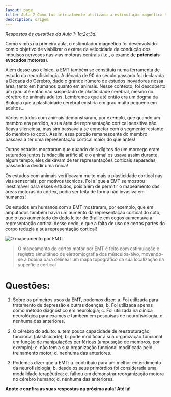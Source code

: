 ```yaml
---
layout: page
title: Aula 2-Como foi inicialmente utilizada a estimulação magnética transcraniana (EMT)?
description: origem
---
```


*Respostas às questões da Aula 1: 1a;2c;3d.*



Como vimos na primeira aula, o estimulador magnético foi desenvolvido com o objetivo de viabilizar o exame da velocidade de condução dos impulsos nervosos nas vias motoras centrais (i.e., o exame de **potenciais evocados motores**).

Além desse uso clínico, a EMT também se constituiu numa ferramenta de estudo da neurofisiologia. A década de 90 do século passado foi declarada a Década do Cérebro, dado o grande número de estudos inovadores nessa área, tanto em humanos quanto em animais. Nesse contexto, foi descoberto um grau até então não suspeitado de plasticidade cerebral, mesmo no cérebro de animais adultos. Lembremos que até então era um dogma da Biologia que a plasticidade cerebral existiria em grau muito pequeno em adultos...

Vários estudos com animais demonstraram, por exemplo, que quando um membro era perdido, a sua área de representação cortical sensitiva não ficava silenciosa, mas sim passava a se conectar com o segmento restante do membro (o coto). Assim, essa porção remanescente do membro passava a ter uma representação cortical maior do que antes!

Outros estudos mostraram que quando dois dígitos de um morcego eram suturados juntos (sindactilia artificial) e o animal os usava assim durante algum tempo, eles deixavam de ter representações corticais separadas, passando a dividir uma única!

Os estudos com animais verificavam muito mais a plasticidade cortical nas vias sensoriais, por motivos técnicos. Foi aí que a EMT se mostrou inestimável para esses estudos, pois além de permitir o mapeamento das áreas motoras do córtex, podia ser feita de forma não invasiva em humanos!

Os estudos em humanos com a EMT mostraram, por exemplo, que em amputados também havia um aumento da representação cortical do coto, que o uso aumentado do dedo leitor de Braille em cegos aumentava a representação cortical desse dedo, e que a falta de uso de certas partes do corpo reduzia a sua representação cortical!

![O mapeamento por EMT.](http://familiabrasil.org/imagens/tms_mapping2.gif)
>O mapeamento do córtex motor por EMT é feito com estimulação e registro simultâneo de eletromiografia dos músculos-alvo, movendo-se a bobina para delinear um mapa topográfico da sua localização na superfície cortical

# Questões:

1. Sobre os primeiros usos da EMT, podemos dizer:
a. Foi utilizada para tratamento de depressão e outras doenças;
b. Foi utilizada apenas como método diagnóstico em neurologia;
c. Foi utilizada na clínica neurológica para exames e também em pesquisas de neurofisiologia;
d. nenhuma das anteriores.

2. O cérebro do adulto:
a. tem pouca capacidade de reestruturação funcional (plasticidade);
b. pode modificar a sua organização funcional em função de manipulações periféricas (amputação de membros, por exemplo);
c. não tem a sua organização funcional modificada pelo treinamento motor;
d. nenhuma das anteriores.

3. Podemos dizer que a EMT:
a. contribuiu para um melhor entendimento da neurofisiologia;
b. desde os seus primórdios foi considerada uma modalidade terapêutica;
c. falhou em demonstrar reorganização motora no cérebro humano;
d. nenhuma das anteriores.


**Anote e confira as suas respostas na próxima aula!**
**Até lá!**
